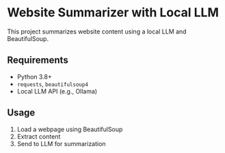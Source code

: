 # Website Summarizer with Local LLM

This project summarizes website content using a local LLM and BeautifulSoup.

## Requirements
- Python 3.8+
- `requests`, `beautifulsoup4`
- Local LLM API (e.g., Ollama)

## Usage
1. Load a webpage using BeautifulSoup
2. Extract content
3. Send to LLM for summarization
